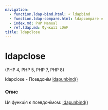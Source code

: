```yaml
---
navigation:
  - function.ldap-bind.html: « ldapbind
  - function.ldap-compare.html: ldapcompare »
  - index.md: PHP Manual
  - ref.ldap.md: Функції LDAP
title: ldapclose
---
```

# ldapclose

(PHP 4, PHP 5, PHP 7, PHP 8)

ldapclose - Псевдонім [ldapunbind()](function.ldap-unbind.html)

### Опис

Ця функція є псевдонімом: [ldapunbind()](function.ldap-unbind.html)
